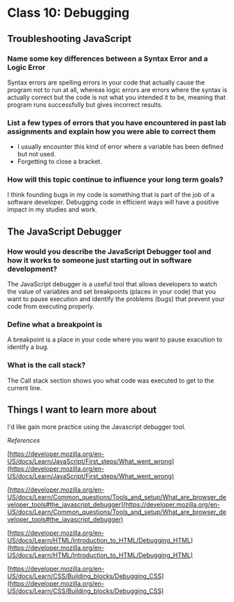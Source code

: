 # Class 10: Debugging

## Troubleshooting JavaScript

### Name some key differences between a Syntax Error and a Logic Error

Syntax errors are spelling errors in your code that actually cause the program not to run at all, whereas logic errors are errors where the syntax is actually correct but the code is not what you intended it to be, meaning that program runs successfully but gives incorrect results.

### List a few types of errors that you have encountered in past lab assignments and explain how you were able to correct them

- I usually encounter this kind of error where a variable has been defined but not used.
- Forgetting to close a bracket.

### How will this topic continue to influence your long term goals?

I think founding bugs in my code is something that is part of the job of a software developer. Debugging code in efficient ways will have a positive impact in my studies and work.

## The JavaScript Debugger

### How would you describe the JavaScript Debugger tool and how it works to someone just starting out in software development?

The JavaScript debugger is a useful tool that allows developers to watch the value of variables and set breakpoints (places in your code) that you want to pause execution and identify the problems (bugs) that prevent your code from executing properly.

### Define what a breakpoint is

A breakpoint is a place in your code where you want to pause exacution to identify a bug.

### What is the call stack?

The Call stack section shows you what code was executed to get to the current line.

## Things I want to learn more about

I'd like gain more practice using the Javascript debugger tool.

*References*

[https://developer.mozilla.org/en-US/docs/Learn/JavaScript/First_steps/What_went_wrong](https://developer.mozilla.org/en-US/docs/Learn/JavaScript/First_steps/What_went_wrong)

[https://developer.mozilla.org/en-US/docs/Learn/Common_questions/Tools_and_setup/What_are_browser_developer_tools#the_javascript_debugger](https://developer.mozilla.org/en-US/docs/Learn/Common_questions/Tools_and_setup/What_are_browser_developer_tools#the_javascript_debugger)

[https://developer.mozilla.org/en-US/docs/Learn/HTML/Introduction_to_HTML/Debugging_HTML](https://developer.mozilla.org/en-US/docs/Learn/HTML/Introduction_to_HTML/Debugging_HTML)

[https://developer.mozilla.org/en-US/docs/Learn/CSS/Building_blocks/Debugging_CSS](https://developer.mozilla.org/en-US/docs/Learn/CSS/Building_blocks/Debugging_CSS)